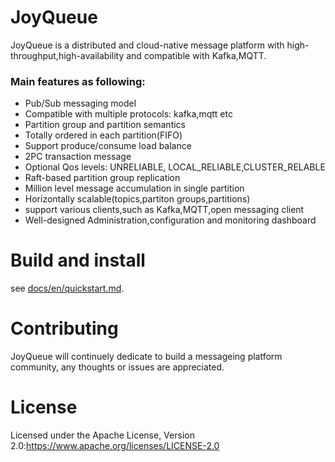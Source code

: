 JoyQueue
===
JoyQueue is a distributed and cloud-native message platform with high-throughput,high-availability and compatible with Kafka,MQTT.

### Main features as following:

* Pub/Sub messaging model
* Compatible with multiple protocols: kafka,mqtt etc
* Partition group and partition semantics
* Totally ordered in each partition(FIFO)
* Support produce/consume load balance
* 2PC transaction message
* Optional Qos levels: UNRELIABLE, LOCAL_RELIABLE,CLUSTER_RELABLE
* Raft-based partition group replication
* Million level message accumulation in single partition
* Horizontally scalable(topics,partiton groups,partitions)
* support various clients,such as Kafka,MQTT,open messaging client
* Well-designed Administration,configuration and monitoring dashboard



Build and install
====
see [docs/en/quickstart.md](docs/en/quickstart.md).



Contributing
===
JoyQueue will continuely dedicate to build a messageing platform community, any thoughts or issues are  appreciated.


License
===
Licensed under the Apache License, Version 2.0:https://www.apache.org/licenses/LICENSE-2.0
